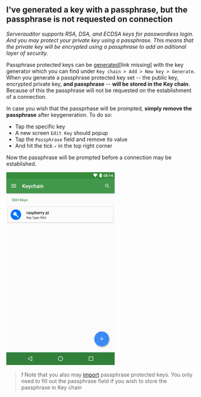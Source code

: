 ## I've generated a key with a passphrase, but the passphrase is not requested on connection
*Serverauditor supports RSA, DSA, and ECDSA keys for passwordless login. And you may protect your private key using a passphrase. This means that the private key will be encrypted using a passphrase to add an aditional layer of security.*

Passphrase protected keys can be [generated](#)[link missing] with the key generator which you can find under `Key chain > Add > New key > Generate`. When you generate a passphrase protected key set -- the public key, encrypted private key, **and passphrase** -- **will be stored in the Key chain**. Because of this the passphrase will not be requested on the establishment of a connection. 

In case you wish that the passprhase will be prompted, **simply remove the passphrase** after keygeneration. To do so:
* Tap the specific key 
* A new screen `Edit Key` should popup
* Tap the `Passphrase` field and remove its value
* And hit the tick `✓` in the top right corner

Now the passphrase will be prompted before a connection may be established.

![Remove the value of the passphrase field](../../images/screenshots/passphrase-prompt.gif)


> ***!*** Note that you also may [import](../../features/keychain.md#import-keys) passphrase protected keys. You only need to fill out the passphrase field if you wish to store the passphrase in Key chain